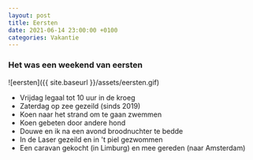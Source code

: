 ```yaml
---
layout: post
title: Eersten
date: 2021-06-14 23:00:00 +0100
categories: Vakantie
---
```


### Het was een weekend van eersten

![eersten]({{ site.baseurl }}/assets/eersten.gif)

 - Vrijdag legaal tot 10 uur in de kroeg  
 - Zaterdag op zee gezeild (sinds 2019)  
 - Koen naar het strand om te gaan zwemmen  
 - Koen gebeten door andere hond  
 - Douwe en ik na een avond broodnuchter te bedde  
 - In de Laser gezeild en in 't piel gezwommen  
 - Een caravan gekocht (in Limburg) en mee gereden (naar Amsterdam)  
